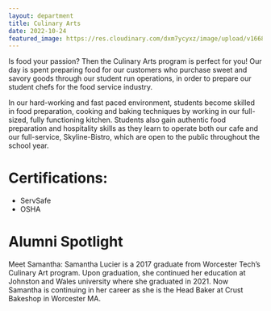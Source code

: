 ```yaml
---
layout: department
title: Culinary Arts
date: 2022-10-24
featured_image: https://res.cloudinary.com/dxm7ycyxz/image/upload/v1668016934/2022/04/luisa-brimble-HvXEbkcXjSk-unsplash-1_mzvcgc.jpg
---
```


Is food your passion? Then the Culinary Arts program is perfect for you! Our day is spent preparing food for our customers who purchase sweet and savory goods through our student run operations, in order to prepare our student chefs for the food service industry. 

In our hard-working and fast paced environment, students become skilled in food preparation, cooking and baking techniques by working in our full-sized, fully functioning kitchen. Students also gain authentic food preparation and hospitality skills as they learn to operate both our cafe and our full-service, Skyline-Bistro, which are open to the public throughout the school year. 

# Certifications:
- ServSafe
- OSHA

# Alumni Spotlight
Meet Samantha: 
Samantha Lucier is a 2017 graduate from Worcester Tech’s Culinary Art program. Upon graduation, she continued her education at Johnston and Wales university where she graduated in 2021. Now Samantha is continuing in her career as she is the  Head Baker at Crust Bakeshop in Worcester MA. 


